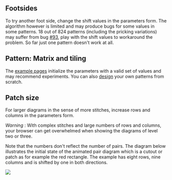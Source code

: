 Footsides
---------

To try another foot side, change the shift values in the parameters form. The algorithm however is limited and may produce bugs for some values in some patterns. 18 out of 824 patterns (including the pricking variations) may suffer from bug [#93](https://github.com/d-bl/GroundForge/issues/93),
play with the shift values to workaround the problem. So far just one pattern doesn't work at all.


Pattern: Matrix and tiling
--------------------------

The [example pages](Example) initialize the parameters with a valid set of values and may recommend experiments.
You can also [design](Reversed-engineering-of-patterns) your own patterns from scratch.


Patch size
------------
For larger diagrams in the sense of more stitches, increase rows and columns in the parameters form.

_Warning_ : With complex stitches and large numbers of rows and columns, your browser can get overwhelmed when showing the diagrams of level two or three.

Note that the numbers don't reflect the number of pairs.
The diagram below illustrates the initial state of the animated pair diagram
which is a cutout or patch as for example the red rectangle.
The example has eight rows, nine columns and is shifted by one in both directions.

![](https://raw.githubusercontent.com/wiki/d-bl/GroundForge/images/cutout.png)
